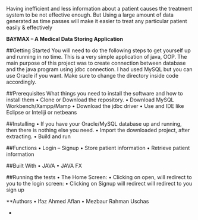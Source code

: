 Having inefficient and less information about a patient causes the treatment system to be not effective enough. But
Using a large amount of data generated as time passes will make it easier to treat any particular patient easily & effectively

**BAYMAX – A Medical Data Storing Application**
 
##Getting Started
You will need to do the following steps to get yourself up and running in no time. This is a very simple application of java, OOP. The main purpose of this project was to create connection between database and the java program using jdbc connection. I had used MySQL but you can use Oracle if you want. Make sure to change the directory inside code accordingly.

##Prerequisites
What things you need to install the software and how to install them
•	Clone or Download the repository.
•	Download MySQL Workbench/Xampp/Mamp
•	Download the jdbc driver
•	Use and IDE like Eclipse or Inteliji or netbeans

##Installing
•	If you have your Oracle/MySQL database up and running, then there is nothing else you need.
•	Import the downloaded project, after extracting.
•	Build and run

##Functions
•	Login – Signup
•	Store patient information
•	Retrieve patient information

##Built With
•	JAVA
•	JAVA FX

##Running the tests
•	The Home Screen:
•	Clicking on open, will redirect to you to the login screen:
•	Clicking on Signup will redirect will redirect to you sign up


**Authors
•	Ifaz Ahmed Aflan
•	Mezbaur Rahman Uschas






-
